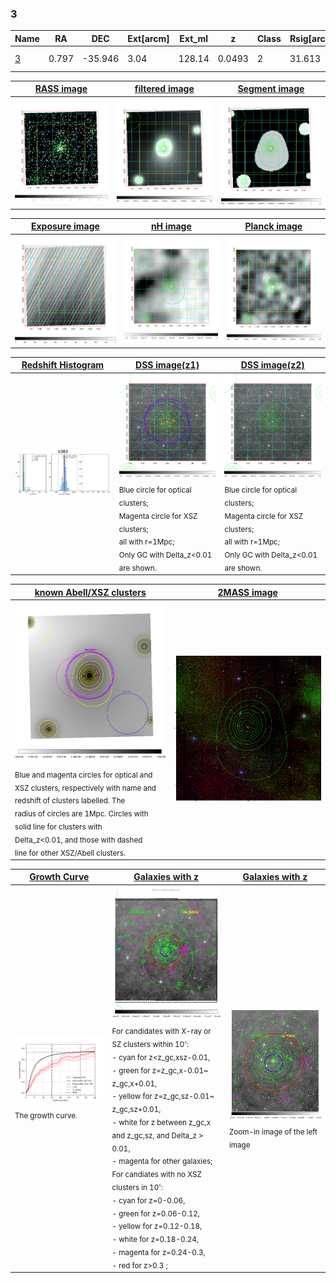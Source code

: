 <div STYLE="page-break-after: always;"></div>

### 3

|Name          |RA          |DEC      | Ext[arcm] | Ext_ml | z    | Class| Rsig[arcmin] | CRsig[c/s] | CR500[c/s] | R500[Mpc] |L500[erg/s]|F500[erg/s/cm^2]| M500[Msun]|Tx[keV]|beta|GC(XSZ,Delta_z<0.01)| GC(OPT,Delta_z<0.01)|GC|alias|
|--------------|------------|------------|---|---|-----------|--------|------|------|----|----|----|----|----|----|----|----|----|----|---|
|[3](script/3.md)     | 0.797       | -35.946       | 3.04    | 128.14   | 0.0493 | 2   | 31.613 |0.735 |0.676 |0.864 |7.719e+43 |1.344e-11 |1.919e+14 |3.251 |0.516 |Tar, |A, |Tar, A, |k383|

|[RASS image](../image/3/3_img.pdf)|[filtered image](../image/3/3_fil.pdf)|[Segment image](../image/3/3_seg.pdf)|
|-------------------|--------------------|-------------------|
| <img src="../image/3/3_img.png" width="300">  | <img src="../image/3/3_fil.png" width="300">   | <img src="../image/3/3_seg.png" width="300">  |

|[Exposure image](../image/3/3_mex.pdf)| [nH image](../image/3/3_nh.pdf)| [Planck image](../image/3/3_p.pdf)|
|-------------------|--------------------|-------------------|
|<img src="../image/3/3_mex.png" width="300">   | <img src="../image/3/3_nh.png" width="300">    | <img src="../image/3/3_p.png" width="300"> |

|[Redshift Histogram](../image/3/3_zg.pdf) | [DSS image(z1)](../image/3/3_dss_z1.pdf)      |  [DSS image(z2)](../image/3/3_dss_z2.pdf)    |
|-------------------|--------------------|-------------------|
|<img src="../image/3/3_zg.png" width="300"> |<img src="../image/3/3_dss_z1.png" width="300"> <sub><br>Blue circle for optical clusters; <br>Magenta circle for XSZ clusters; <br>all with r=1Mpc; <br>Only GC with Delta_z<0.01 are shown. </sub>| <img src="../image/3/3_dss_z2.png" width="300"><sub><br>Blue circle for optical clusters; <br>Magenta circle for XSZ clusters; <br>all with r=1Mpc; <br>Only GC with Delta_z<0.01 are shown. </sub> |

|[known Abell/XSZ clusters](../image/3/3_m.pdf) | [2MASS image](../image/3/3_2mass.pdf)      |
|-------------------|-------------------|
|<img src=../image/3/3_m.png width="300"> <sub><br>Blue and magenta circles for optical and <br>XSZ clusters, respectively with name and <br>redshift of clusters labelled. The <br>radius of circles are 1Mpc. Circles with <br>solid line for clusters with <br>Delta_z<0.01, and those with dashed <br>line for other XSZ/Abell clusters.        </sub>|<img src="../image/3/3_2mass.png" width="300">  |

|[Growth Curve](../image/3/3_gca_all.png) |[Galaxies with z](../image/3/3_opt_ned.pdf) |[Galaxies with z](../image/3/3_opt_ned_zoom.pdf) |
|-------------------|-------------------|-------------------|
| <img src="../image/3/3_gca_all.png" width="300"> <sub><br>The growth curve.</sub>| <img src=../image/3/3_opt_ned.png width="300"> <br><sub> For candidates with X-ray or SZ clusters within 10': <br> - cyan for z<z_gc,xsz-0.01, <br> - green for z=z_gc,x-0.01~ z_gc,x+0.01, <br> - yellow for z=z_gc,sz-0.01~ z_gc,sz+0.01, <br> - white for z between z_gc,x and z_gc,sz, and Delta_z > 0.01, <br> - magenta for other galaxies; <br>For candiates with no XSZ clusters in 10': <br> - cyan for z=0-0.06, <br> - green for z=0.06-0.12, <br> - yellow for z=0.12-0.18, <br> - white for z=0.18-0.24, <br> - magenta for z=0.24-0.3, <br> - red for z>0.3 ;  </sub>|<img src=../image/3/3_opt_ned_zoom.png width="300">  <br><sub> Zoom-in image of the left image</sub>|




